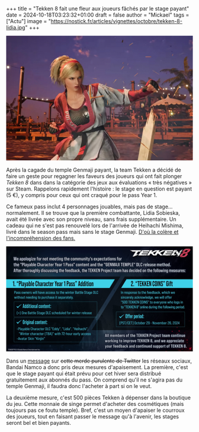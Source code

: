 +++
title = "Tekken 8 fait une fleur aux joueurs fâchés par le stage payant"
date = 2024-10-18T03:23:32+01:00
draft = false
author = "Mickael"
tags = ["Actu"]
image = "https://nostick.fr/articles/vignettes/octobre/tekken-8-lidia.jpg"
+++

![Tekken 8](tekken-8-lidia.jpg "")

Après la cagade du temple Genmaji payant, la team Tekken a décidé de faire un geste pour regagner les faveurs des joueurs qui ont fait plonger *Tekken 8* dans dans la catégorie des jeux aux évaluations « très négatives » sur Steam. Rappelons rapidement l'histoire : le stage en question est payant (5 €), y compris pour ceux qui ont craqué pour le pass Year 1.

Ce fameux pass inclut 4 personnages jouables, mais pas de stage… normalement. Il se trouve que la première combattante, Lidia Sobieska, avait été livrée avec son propre niveau, sans frais supplémentaire. Un cadeau qui ne s'est pas renouvelé lors de l'arrivée de Heihachi Mishima, livré dans le season pass mais sans le stage Genmaji. [D'où la colère et l'incompréhension des fans.](https://nostick.fr/articles/2024/octobre/0210-tekken-8-stage-payant-mauvais-genre/)

![Tekken 8](tekken-8-mesures.jpg "Pardon désolé on est trop désolés pardon.")

Dans un [message](https://x.com/TEKKEN/status/1846914526530166812) sur ~~cette merde purulente de Twitter~~ les réseaux sociaux, Bandai Namco a donc pris deux mesures d'apaisement. La première, c'est que le stage payant qui était prévu pour cet hiver sera distribué gratuitement aux abonnés du pass. On comprend qu'il ne s'agira pas du temple Genmaji, il faudra donc l'acheter à part si on le veut.

La deuxième mesure, c'est 500 pièces Tekken à dépenser dans la boutique du jeu. Cette monnaie de singe permet d'acheter des cosmétiques (mais toujours pas ce foutu temple). Bref, c'est un moyen d'apaiser le courroux des joueurs, tout en faisant passer le message qu'à l'avenir, les stages seront bel et bien payants.